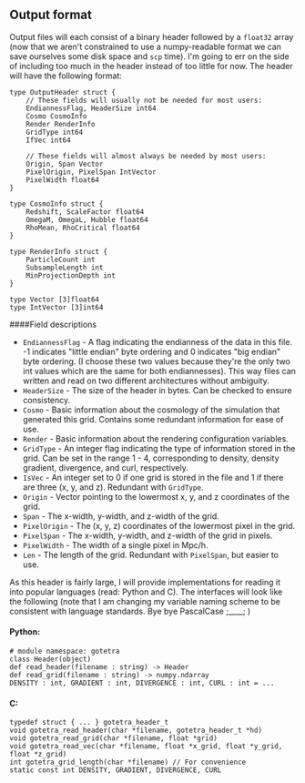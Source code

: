 ## Output format

Output files will each consist of a binary header followed by a `float32` array (now that we aren't constrained to use a numpy-readable format we can save ourselves some disk space and `scp` time). I'm going to err on the side of including too much in the header instead of too little for now. The header will have the following format:

    type OutputHeader struct {
        // These fields will usually not be needed for most users:
        EndiannessFlag, HeaderSize int64
        Cosmo CosmoInfo
        Render RenderInfo
        GridType int64
        IfVec int64
        
        // These fields will almost always be needed by most users:
        Origin, Span Vector
        PixelOrigin, PixelSpan IntVector
        PixelWidth float64
    }

    type CosmoInfo struct {
        Redshift, ScaleFactor float64
        OmegaM, OmegaL, Hubble float64
        RhoMean, RhoCritical float64
    }
    
    type RenderInfo struct {
        ParticleCount int
        SubsampleLength int
        MinProjectionDepth int
    }

    type Vector [3]float64
    type IntVector [3]int64
    
####Field descriptions
    
* `EndiannessFlag` - A flag indicating the endianness of the data in this file. -1 indicates "little endian" byte ordering and 0 indicates "big endian" byte ordering. (I choose these two values because they're the only two int values which are the same for both endiannesses). This way files can written and read on two different architectures without ambiguity.
* `HeaderSize` - The size of the header in bytes. Can be checked to ensure consistency.
* `Cosmo` - Basic information about the cosmology of the simulation that generated this grid. Contains some redundant information for ease of use.
* `Render` - Basic information about the rendering configuration variables.
* `GridType` - An integer flag indicating the type of information stored in the grid. Can be set in the range 1 - 4, corresponding to density, density gradient, divergence, and curl, respectively. 
* `IsVec` - An integer set to 0 if one grid is stored in the file and 1 if there are three (x, y, and z). Redundant with `GridType`.
* `Origin` - Vector pointing to the lowermost x, y, and z coordinates of the grid.
* `Span` - The x-width, y-width, and z-width of the grid.
* `PixelOrigin` - The (x, y, z) coordinates of the lowermost pixel in the grid.
* `PixelSpan` - The x-width, y-width, and z-width of the grid in pixels.
* `PixelWidth` - The width of a single pixel in Mpc/h.
* `Len` - The length of the grid. Redundant with `PixelSpan`, but easier to use.
   
As this header is fairly large, I will provide implementations for reading it into popular languages (read: Python and C). The interfaces will look like the following (note that I am changing my variable naming scheme to be consistent with language standards. Bye bye PascalCase ;____; )

#### Python:

    # module namespace: gotetra
    class Header(object)
    def read_header(filename : string) -> Header
    def read_grid(filename : string) -> numpy.ndarray
    DENSITY : int, GRADIENT : int, DIVERGENCE : int, CURL : int = ...

#### C:

    typedef struct { ... } gotetra_header_t
    void gotetra_read_header(char *filename, gotetra_header_t *hd)
    void gotetra_read_grid(char *filename, float *grid)
    void gotetra_read_vec(char *filename, float *x_grid, float *y_grid, float *z_grid)
    int gotetra_grid_length(char *filename) // For convenience
    static const int DENSITY, GRADIENT, DIVERGENCE, CURL 